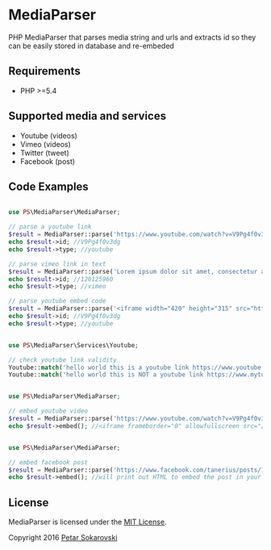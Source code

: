 # MediaParser

PHP MediaParser that parses media string and urls and extracts id so they can be easily stored in database and re-embeded

## Requirements

- PHP >=5.4

## Supported media and services

- Youtube (videos)
- Vimeo (videos)
- Twitter (tweet)
- Facebook (post)

## Code Examples

```php

use PS\MediaParser\MediaParser;

// parse a youtube link
$result = MediaParser::parse('https://www.youtube.com/watch?v=V9Pg4f0v3dg');
echo $result->id; //V9Pg4f0v3dg
echo $result->type; //youtube

// parse vimeo link in text
$result = MediaParser::parse('Lorem ipsum dolor sit amet, consectetur adipiscing elit. Quisque bibendum quam lacus, at dapibus sem pretium id. Nunc ultrices malesuada risus, consectetur luctus est tempor nec. Donec eget mattis ex. Nulla volutpat nisi sed orci tempus, sit amet malesuada dui lacinia. Pellentesque non lectus ac nunc efficitur mollis vel nec metus. Ut sit amet malesuada risus. Pellentesque rhoncus suscipit urna, quis dictum turpis fermentum sit amet. Vivamus a dui justo. https://vimeo.com/channels/staffpicks/120125960 Fusce volutpat turpis sed diam ornare, at lobortis ipsum pulvinar. Vestibulum augue odio, volutpat nec maximus vitae, suscipit tincidunt erat. Mauris porta elementum eros, vel finibus lacus feugiat et. Aliquam efficitur enim hendrerit lacus molestie dictum. Phasellus ornare molestie ultricies. Cras lobortis dolor vel lectus viverra, et blandit augue scelerisque. Duis tempus gravida turpis, vitae fermentum neque elementum ut.');
echo $result->id; //120125960
echo $result->type; //vimeo

// parse youtube embed code
$result = MediaParser::parse('<iframe width="420" height="315" src="https://www.youtube.com/embed/V9Pg4f0v3dg" frameborder="0" allowfullscreen></iframe>');
echo $result->id; //V9Pg4f0v3dg
echo $result->type; //youtube
```

```php

use PS\MediaParser\Services\Youtube;

// check youtube link validity
Youtube::match('hello world this is a youtube link https://www.youtube.com/watch?v=V9Pg4f0v3dg'); //true
Youtube::match('hello world this is NOT a youtube link https://www.mytube.com/watch?v=V9Pg4f0v3dg'); //false

```

```php

use PS\MediaParser\MediaParser;

// embed youtube video
$result = MediaParser::parse('https://www.youtube.com/watch?v=V9Pg4f0v3dg');
echo $result->embed(); //<iframe frameborder="0" allowfullscreen src="//www.youtube.com/embed/V9Pg4f0v3dg"></iframe>

```

```php

use PS\MediaParser\MediaParser;

// embed facebook post
$result = MediaParser::parse('https://www.facebook.com/tanerius/posts/10154080577757125');
echo $result->embed(); //will print out HTML to embed the post in your page

```


## License

MediaParser is licensed under the [MIT License](http://opensource.org/licenses/MIT).

Copyright 2016 [Petar Sokarovski](http://github.com/sokarovski)